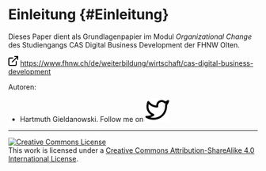 # Einleitung {#Einleitung}

Dieses Paper dient als Grundlagenpapier im Modul *Organizational Change* des Studiengangs CAS Digital Business Development der FHNW Olten.

![](/assets/external-link.png) https://www.fhnw.ch/de/weiterbildung/wirtschaft/cas-digital-business-development

Autoren:
* Hartmuth Gieldanowski. Follow me on <a href="https://twitter.com/hgieldnaowski"><img src="/assets/twitter.svg"></a>


<hr>
<a rel="license" href="http://creativecommons.org/licenses/by-sa/4.0/"><img alt="Creative Commons License" style="border-width:0" src="https://i.creativecommons.org/l/by-sa/4.0/88x31.png" /></a><br />This work is licensed under a <a rel="license" href="http://creativecommons.org/licenses/by-sa/4.0/">Creative Commons Attribution-ShareAlike 4.0 International License</a>.

